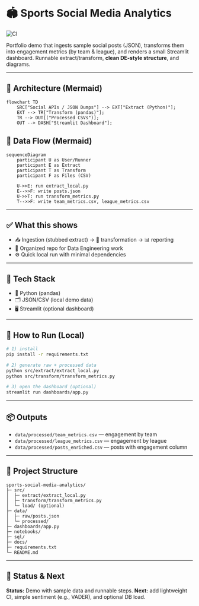 # 🏟️ Sports Social Media Analytics

![CI](https://github.com/ajay1018/sports-social-media-analytics/actions/workflows/ci.yml/badge.svg?branch=main)

Portfolio demo that ingests sample social posts (JSON), transforms them into engagement metrics (by team & league),
and renders a small Streamlit dashboard. Runnable extract/transform, **clean DE-style structure**, and diagrams.

---

## 🧱 Architecture (Mermaid)
```mermaid
flowchart TD
    SRC["Social APIs / JSON Dumps"] --> EXT["Extract (Python)"];
    EXT --> TR["Transform (pandas)"];
    TR --> OUT[("Processed CSVs")];
    OUT --> DASH["Streamlit Dashboard"];
```

## 🔁 Data Flow (Mermaid)
```mermaid
sequenceDiagram
    participant U as User/Runner
    participant E as Extract
    participant T as Transform
    participant F as Files (CSV)

    U->>E: run extract_local.py
    E-->>F: write posts.json
    U->>T: run transform_metrics.py
    T-->>F: write team_metrics.csv, league_metrics.csv
```

---

## ✅ What this shows
- 📥 Ingestion (stubbed extract) → 🧮 transformation → 📊 reporting
- 🧱 Organized repo for Data Engineering work
- ⚙️ Quick local run with minimal dependencies

---

## 🧰 Tech Stack
- 🐍 Python (pandas)
- 🗂️ JSON/CSV (local demo data)
- 🖥️ Streamlit (optional dashboard)

---

## 🚀 How to Run (Local)
```bash
# 1) install
pip install -r requirements.txt

# 2) generate raw + processed data
python src/extract/extract_local.py
python src/transform/transform_metrics.py

# 3) open the dashboard (optional)
streamlit run dashboards/app.py
```

---

## 📦 Outputs
- `data/processed/team_metrics.csv` — engagement by team
- `data/processed/league_metrics.csv` — engagement by league
- `data/processed/posts_enriched.csv` — posts with engagement column

---

## 📁 Project Structure
```
sports-social-media-analytics/
├─ src/
│  ├─ extract/extract_local.py
│  ├─ transform/transform_metrics.py
│  └─ load/ (optional)
├─ data/
│  ├─ raw/posts.json
│  └─ processed/
├─ dashboards/app.py
├─ notebooks/
├─ sql/
├─ docs/
├─ requirements.txt
└─ README.md
```

---

## 🔭 Status & Next
**Status:** Demo with sample data and runnable steps. 
**Next:** add lightweight CI, simple sentiment (e.g., VADER), and optional DB load.

